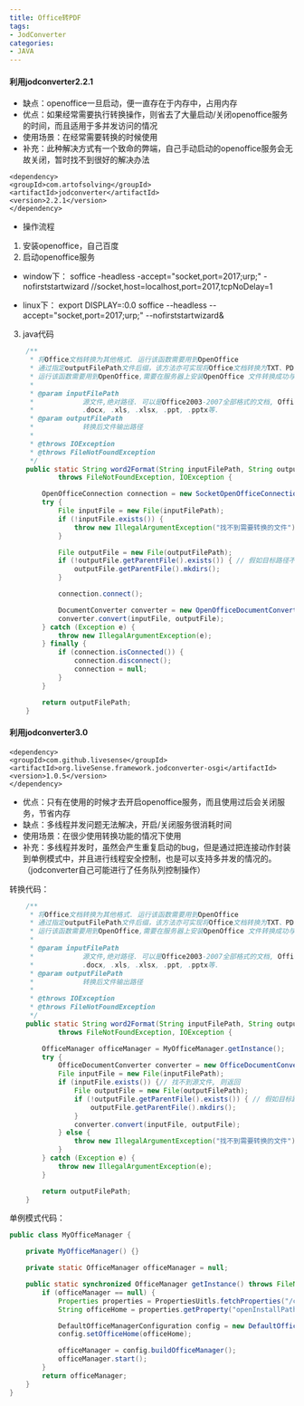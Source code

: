 ```yaml
---
title: Office转PDF
tags:
- JodConverter
categories:
- JAVA
---
```

#### 利用jodconverter2.2.1
-  缺点：openoffice一旦启动，便一直存在于内存中，占用内存
- 优点：如果经常需要执行转换操作，则省去了大量启动/关闭openoffice服务的时间，而且适用于多并发访问的情况
- 使用场景：在经常需要转换的时候使用
- 补充：此种解决方式有一个致命的弊端，自己手动启动的openoffice服务会无故关闭，暂时找不到很好的解决办法
<!--more-->
```
<dependency>
<groupId>com.artofsolving</groupId>
<artifactId>jodconverter</artifactId>
<version>2.2.1</version>
</dependency>
```
- 操作流程
1. 安装openoffice，自己百度
2. 启动openoffice服务
- window下：
soffice -headless -accept="socket,port=2017;urp;" -nofirststartwizard
//socket,host=localhost,port=2017,tcpNoDelay=1

- linux下：
export DISPLAY=:0.0
soffice --headless --accept="socket,port=2017;urp;" --nofirststartwizard&

3. java代码
```java
	/**
	 * 将Office文档转换为其他格式. 运行该函数需要用到OpenOffice
	 * 通过指定outputFilePath文件后缀，该方法亦可实现将Office文档转换为TXT、PDF等格式.
	 * 运行该函数需要用到OpenOffice,需要在服务器上安装OpenOffice 文件转换成功与否以异常的形式抛出
	 *
	 * @param inputFilePath
	 *            源文件,绝对路径. 可以是Office2003-2007全部格式的文档, Office2010的没测试. 包括.doc,
	 *            .docx, .xls, .xlsx, .ppt, .pptx等.
	 * @param outputFilePath
	 *            转换后文件输出路径
	 *
	 * @throws IOException
	 * @throws FileNotFoundException
	 */
	public static String word2Format(String inputFilePath, String outputFilePath)
			throws FileNotFoundException, IOException {

		OpenOfficeConnection connection = new SocketOpenOfficeConnection(2017);
		try {
			File inputFile = new File(inputFilePath);
			if (!inputFile.exists()) {
				throw new IllegalArgumentException("找不到需要转换的文件");
			}

			File outputFile = new File(outputFilePath);
			if (!outputFile.getParentFile().exists()) { // 假如目标路径不存在, 则新建该路径
				outputFile.getParentFile().mkdirs();
			}

			connection.connect();

			DocumentConverter converter = new OpenOfficeDocumentConverter(connection);
			converter.convert(inputFile, outputFile);
		} catch (Exception e) {
			throw new IllegalArgumentException(e);
		} finally {
			if (connection.isConnected()) {
				connection.disconnect();
				connection = null;
			}
		}

		return outputFilePath;
	}
```

#### 利用jodconverter3.0
```
<dependency>
<groupId>com.github.livesense</groupId>
<artifactId>org.liveSense.framework.jodconverter-osgi</artifactId>
<version>1.0.5</version>
</dependency>
```
- 优点：只有在使用的时候才去开启openoffice服务，而且使用过后会关闭服务，节省内存
- 缺点：多线程并发问题无法解决，开启/关闭服务很消耗时间
- 使用场景：在很少使用转换功能的情况下使用
- 补充：多线程并发时，虽然会产生重复启动的bug，但是通过把连接动作封装到单例模式中，并且进行线程安全控制，也是可以支持多并发的情况的。（jodconverter自己可能进行了任务队列控制操作）

转换代码：
```java
	/**
	 * 将Office文档转换为其他格式. 运行该函数需要用到OpenOffice
	 * 通过指定outputFilePath文件后缀，该方法亦可实现将Office文档转换为TXT、PDF等格式.
	 * 运行该函数需要用到OpenOffice,需要在服务器上安装OpenOffice 文件转换成功与否以异常的形式抛出
	 *
	 * @param inputFilePath
	 *            源文件,绝对路径. 可以是Office2003-2007全部格式的文档, Office2010的没测试. 包括.doc,
	 *            .docx, .xls, .xlsx, .ppt, .pptx等.
	 * @param outputFilePath
	 *            转换后文件输出路径
	 *
	 * @throws IOException
	 * @throws FileNotFoundException
	 */
	public static String word2Format(String inputFilePath, String outputFilePath)
			throws FileNotFoundException, IOException {

		OfficeManager officeManager = MyOfficeManager.getInstance();
		try {
			OfficeDocumentConverter converter = new OfficeDocumentConverter(officeManager);
			File inputFile = new File(inputFilePath);
			if (inputFile.exists()) {// 找不到源文件, 则返回
				File outputFile = new File(outputFilePath);
				if (!outputFile.getParentFile().exists()) { // 假如目标路径不存在, 则新建该路径
					outputFile.getParentFile().mkdirs();
				}
				converter.convert(inputFile, outputFile);
			} else {
				throw new IllegalArgumentException("找不到需要转换的文件");
			}
		} catch (Exception e) {
			throw new IllegalArgumentException(e);
		}

		return outputFilePath;
	}
```
单例模式代码：
```java
public class MyOfficeManager {

	private MyOfficeManager() {}

	private static OfficeManager officeManager = null;

	public static synchronized OfficeManager getInstance() throws FileNotFoundException, IOException {
		if (officeManager == null) {
			Properties properties = PropertiesUitls.fetchProperties("/config.properties");
			String officeHome = properties.getProperty("openInstallPath");

			DefaultOfficeManagerConfiguration config = new DefaultOfficeManagerConfiguration();
			config.setOfficeHome(officeHome);

			officeManager = config.buildOfficeManager();
			officeManager.start();
		}
		return officeManager;
	}
}
```
